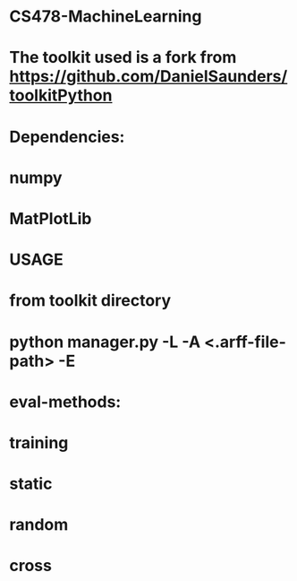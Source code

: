 # CS478-MachineLearning
#
# The toolkit used is a fork from https://github.com/DanielSaunders/toolkitPython
#
# Dependencies:
#   numpy
#   MatPlotLib
#
# USAGE
# from toolkit directory
# python manager.py -L <algorith-name> -A <.arff-file-path> -E <eval-method>
#
# eval-methods:
#   training
#   static
#   random
#   cross

